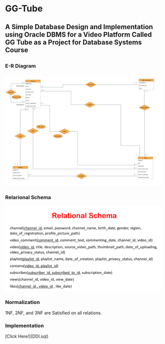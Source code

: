# GG-Tube
<h2>A Simple Database Design and Implementation using Oracle DBMS for a Video Platform Called GG Tube as a Project for Database Systems Course<h2>
<h3>E-R Diagram<h3>
<img src="E-R-Diagram.png" alt="E-R Diagram">
<h3>Relarional Schema</h3>
<img src="relational-schema.png" alt="Relational Schema">
<h3>Normalization</h3>
<p>1NF, 2NF, and 3NF are Satisfied on all relations.</p>
<h3>Implementation</h3>
[Click Here!](DDl.sql)
  
